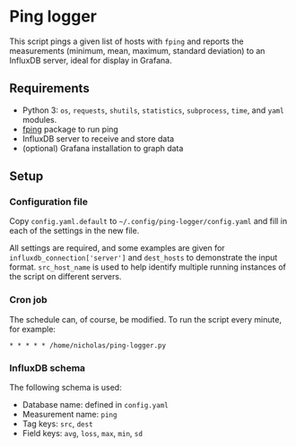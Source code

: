 # Ping logger

This script pings a given list of hosts with `fping` and reports the measurements (minimum, mean, maximum, standard deviation) to an InfluxDB server, ideal for display in Grafana.

## Requirements

* Python 3: `os`, `requests`, `shutils`, `statistics`, `subprocess`, `time`, and `yaml` modules.
* [fping](https://fping.org/) package to run ping
* InfluxDB server to receive and store data
* (optional) Grafana installation to graph data

## Setup

### Configuration file

Copy `config.yaml.default` to `~/.config/ping-logger/config.yaml` and fill in each of the settings in the new file.

All settings are required, and some examples are given for `influxdb_connection['server']` and `dest_hosts` to demonstrate the input format. `src_host_name` is used to help identify multiple running instances of the script on different servers.

### Cron job

The schedule can, of course, be modified. To run the script every minute, for example:

```
* * * * * /home/nicholas/ping-logger.py
```

### InfluxDB schema

The following schema is used:

* Database name: defined in `config.yaml`
* Measurement name: `ping`
* Tag keys: `src`, `dest`
* Field keys: `avg`, `loss`, `max`, `min`, `sd`
